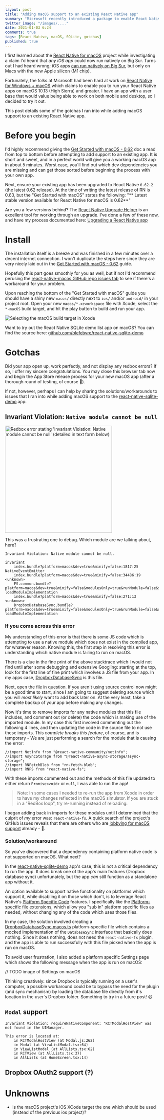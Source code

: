 ```yaml
---
layout: post
title: "Adding macOS support to an existing React Native app"
summary: "Microsoft recently introduced a package to enable React Native apps to be built and run on macOS. This post covers some gotchas that I encountered while adding support to an existing app of mine."
twitter_image: "/images/...."
date: 2021-01-03 6:24
comments: true
tags: [React Native, macOS, SQLite, gotchas]
published: true
---
```

I first learned about the [React Native for macOS](https://github.com/microsoft/react-native-macos) project while investigating a claim I'd heard that _any iOS app_ could now run natively on Big Sur. Turns out I had heard wrong; iOS apps [can run natively on Big Sur](https://developer.apple.com/documentation/macos-release-notes/macos-big-sur-11_0_1-ios-ipados-apps-on-mac-release-notes), but only on Macs with the new Apple silicon (M1 chip).

Fortunately, the folks at Microsoft had been hard at work on [React Native for Windows + macOS](https://microsoft.github.io/react-native-windows/docs/rnm-getting-started) which claims to enable you to run your React Native apps on macOS 10.13 (High Sierra) and greater. I have an app with a user base that would value being able to work on both mobile and desktop, so I decided to try it out.

This post details some of the gotchas I ran into while adding macOS support to an existing React Native app.

# Before you begin

I'd highly recommend giving the [Get Started with macOS - 0.62](https://microsoft.github.io/react-native-windows/docs/0.62/rnm-getting-started) doc a read from top to bottom before attempting to add support to an existing app. It is short and sweet, and in a perfect world will give you a working macOS app in about 5 minutes. Worst case, you'll find out which dev dependencies you are missing and can get those sorted before beginning the process with your own app.

Next, ensure your existing app has been upgraded to React Native `0.62.2` (the latest 0.62 release). At the time of writing the latest release of RN is 0.63, but the "Get Started with macOS" states the following: "** Latest stable version available for React Native for macOS is 0.62**"

Are you a few versions behind? The [React Native Upgrade Helper](https://react-native-community.github.io/upgrade-helper/) is an excellent tool for working through an upgrade. I've done a few of these now, and have my process documented here: [Upgrading a React Native app](/blog/2019/03/03/upgrading-react-native-with-rn-diff-purge/)

# Install

The installation itself is a breeze and was finished in a few minutes over a decent internet connection. I won't duplicate the steps here since they are very nicely laid out in the [Get Started with macOS - 0.62](https://microsoft.github.io/react-native-windows/docs/0.62/rnm-getting-started) guide. 

Hopefully this part goes smoothly for you as well, but if not I'd recommend perusing the [react-native-macos GitHub repo issues tab](https://github.com/microsoft/react-native-macos/issues?q=is%3Aissue+) to see if there's a workaround for your problem.

Upon reaching the bottom of the "Get Started with macOS" guide you should have a shiny new `macos/` directly next to `ios/` and/or `android/` in your project root. Open your new `macos/*.xcworkspace` file with Xcode, select the `*-macOS` build target, and hit the play button to build and run your app.

<img src="{{ site.baseurl }}/images/react-native/macos/macOS-build-target.png" alt="Selecting the macOS build target in Xcode" >

Want to try out the React Native SQLite demo list app on macOS? You can find the source here: [github.com/blefebvre/react-native-sqlite-demo](https://github.com/blefebvre/react-native-sqlite-demo)

# Gotchas

Did your app open up, work perfectly, and not display any redbox errors? If so, I offer my sincere congratulations. You may close this browser tab now and begin the App Store release process for your new macOS app (after a thorough round of testing, of course 🙂).

If not, however, perhaps I can help by sharing the solutions/workarounds to issues that I ran into while adding macOS support to the [react-native-sqlite-demo](https://github.com/blefebvre/react-native-sqlite-demo) app.

## Invariant Violation: `Native module cannot be null`

<img src="{{ site.baseurl }}/images/react-native/macos/invariant-violation.png" alt="Redbox error stating 'Invariant Violation: Native module cannot be null' (detailed in text form below)" width="350" >

This was a frustrating one to debug. Which module are we talking about, here?

```
Invariant Violation: Native module cannot be null.

invariant
    index.bundle?platform=macos&dev=true&minify=false:1817:25
NativeEventEmitter
    index.bundle?platform=macos&dev=true&minify=false:34486:19
<unknown>
    FS.common.bundle?platform=macos&dev=true&minify=false&modulesOnly=true&runModule=false&shallow=true:14:54
loadModuleImplementation
    index.bundle?platform=macos&dev=true&minify=false:271:13
<unknown>
    DropboxDatabaseSync.bundle?platform=macos&dev=true&minify=false&modulesOnly=true&runModule=false&shallow=true:17:57
loadModuleImplementation
```

### If you come across this error

My understanding of this error is that there is some JS code which is attempting to use a native module which does not exist in the compiled app, for whatever reason. Knowing this, the first step in resolving this error is understanding which native module is failing to run on macOS.

There is a clue in the fine print of the above stacktrace which I would not find until after some debugging and extensive Googling: starting at the top, look for the first line of fine print which involves a JS file from your app. In my apps case, [DropboxDatabaseSync](https://github.com/blefebvre/react-native-sqlite-demo/blob/main/src/sync/dropbox/DropboxDatabaseSync.ts) is this file.

Next, open the file in question. If you aren't using source control now might be a good time to start, since I am going to suggest deleting source which you will _most likely_ want to add back later on. At the very least, take a complete backup of your app before making any changes.

Now it's time to remove imports for any native modules that this file includes, and comment out (or delete) the code which is making use of the imported module. In my case this first involved commenting out the following 4 lines, and then updating the code in the source file to not use these imports. This _complete breaks this feature_, of course, and is temporary - We are just performing a search for the module that is causing the error:

```
//import NetInfo from "@react-native-community/netinfo";
//import AsyncStorage from "@react-native-async-storage/async-storage";
//import RNFetchBlob from "rn-fetch-blob";
//import RNFS from "react-native-fs";
```

With these imports commented out and the methods of this file updated to either return `Promise<void>` or `null`, I was able to run the app! 

> Note: In some cases I needed to re-run the app from Xcode in order to have my changes reflected in the macOS simulator. If you are stuck in a "RedBox loop", try re-running instead of reloading.

I began adding back in imports for these modules until I determined that the culprit of _my_ error was: `react-native-fs`. A quick search of the project's GitHub issues reveals that there are others who are [lobbying for macOS support](https://github.com/itinance/react-native-fs/issues/887) already - 🤞.

### Solution/workaround

So you've discovered that a dependency containing platform native code is not supported on macOS. What next?

In the [react-native-sqlite-demo](https://github.com/blefebvre/react-native-sqlite-demo) app's case, this is not a critical dependency to run the app. It does break one of the app's main features (Dropbox database sync) unfortunately, but the app _can_ still function as a standalone app without it. 

An option available to support native functionality on platforms which support it, while disabling it on those which don't, is to leverage React Native's [Platform Specific Code](https://reactnative.dev/docs/platform-specific-code) features. I specifically like the [Platform-specific file extensions](https://reactnative.dev/docs/platform-specific-code#platform-specific-extensions), which allow you "sub in" platform specific files as needed, without changing any of the code which uses those files.

In my case, the solution involved creating a [DropboxDatabaseSync.macos.ts]() platform-specific file which contains a mocked implementation of the `DatabaseSync` interface that basically does nothing. Since it does nothing, does not need the `react-native-fs` plugin, and the app is able to run successfully with this file picked when the app is run on macOS.

To avoid user frustration, I also added a platform specific Settings page which shows the following message when the app is run on macOS:

// TODO image of Settings on macOS

Thinking creatively: since Dropbox is typically running on a user's computer, a possible workaround could be to bypass the need for the plugin (and sync mechanism) by loading the database file directly from it's location in the user's Dropbox folder. Something to try in a future post! 😄



## `Modal` support

```
Invariant Violation: requireNativeComponent: "RCTModalHostView" was not found in the UIManager.

This error is located at:
    in RCTModalHostView (at Modal.js:262)
    in Modal (at ViewListModal.tsx:64)
    in ViewListModal (at AllLists.tsx:62)
    in RCTView (at AllLists.tsx:37)
    in AllLists (at HomeScreen.tsx:14)
```

## Dropbox OAuth2 support (?)

# Unknowns

- Is the macOS project's iOS XCode target the one which should be used (instead of the previous ios project)?
